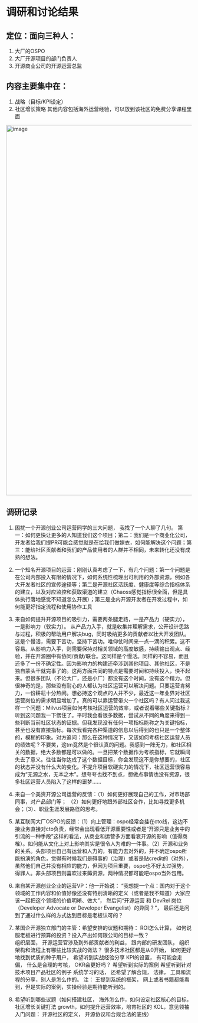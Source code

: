 # 调研和讨论结果

## 定位：面向三种人：
1. 大厂的OSPO
2. 大厂开源项目的部门负责人
3. 开源商业公司的开源运营总监

## 内容主要集中在：
1. 战略（目标/KPI设定）
2. 社区增长策略
其他内容包括海外运营经验，可以放到该社区的免费分享课程里面

<img width="1003" alt="image" src="https://user-images.githubusercontent.com/20179982/159121620-26d41164-e1c9-4ab7-9baa-4d536b2a3456.png">


## 调研记录

1. 困扰一个开源创业公司运营同学的三大问题， 我找了一个人聊了几句。 第一：如何更快让更多的人知道我们这个项目；第二：我们是一个商业化公司，开发者给我们提PR可能会感觉就是在给我们做嫁衣，如何能解决这个问题；第三：能给社区贡献者和我们的产品使用者的人群并不相同，未来转化还没有成熟的想法。

2. 一个知名开源项目的运营：刚刚认真考虑了一下，有几个问题：第一个问题是在公司内部投入有限的情况下，如何系统性梳理出可利用的外部资源，例如各大开发者社区的宣传途径等；第二是开源社区活跃度、健康度等综合指标体系的建立，以及对应监控和获取渠道的建立（Chaoss感觉指标很全面，但是具体执行落地感觉不知道怎么开展）；第三是业内开源开发者在开发过程中，如何能更好指定流程和使用协作工具

3. 来自如何提升开源项目的吸引力，需要两条腿走路，一是产品力（硬实力），一是影响力（软实力）。
 从产品力入手，就是收集并理解需求，公开设计思路与过程，积极的帮助用户解决bug，同时吸纳更多的贡献者以壮大开发团队。这是个慢活，需要下苦功，坚持下苦功。唯仰仗时间来一点一滴的积累。这不容易。从影响力入手，则需要保持对相关领域的高度敏感，持续输出观点、经验，并在开源圈中有协同/贡献/联合。这同样是个慢活。同样的不容易，而且还多了一份不确定性。因为影响力的构建还牵涉到其他项目、其他社区，不是独自蒙头干就完事了的。这两方面共同的特点是需要时间和持续投入，快不起来。但很多团队（不论大厂，还是小厂）都没有这个时间，没有这个精力。但很神奇的是，那些没有耐心的人都认为社区运营可以解决问题。只要运营肯努力，一份耕耘十分热闹。想必持这个观点的人并不少，最近这一年业界对社区运营岗位的需求明显增加了。真的可以靠运营带火一个社区吗？有人问过我这样一个问题：Milvus项目如何考核社区运营的效率，或者说看哪些关键指标？听到这问题我一下愣住了。平时我会看很多数据，尝试从不同的角度来得到一些判断当前社区状态的证据。但我发现没有任何一项指标能称之为关键指标，甚至也没有直接指标。每次我看完各种渠道的信息以后得到的也只是一个整体的，模糊的印象。对方追问：那么在这种情况下，又该如何考核社区运营人员的绩效呢？不要笑，这tm竟然是个很认真的问题。我感到一阵无力，和社区相关的数据，绝大多数都是可以做的。一旦把某个数据作为考核指标，它就瞬间失去了意义。往往当你达成了这个数据目标，你会发现这不是你想要的，社区的状态并没有什么大的变化。不提升项目软硬实力的情况下，社区运营很容易成为“无源之水，无本之木”。想夸夸也找不到点，想做点事情也没有资源，很多社区运营人员陷入了这样的噩梦……​​​
 
 4. 来自一个美资开源公司运营的反馈：（1）如何更好展现自己的工作，对市场部同事，对产品部门等； （2）如何更好地跟外部社区合作，比如寻找更多机会；（3）、职业生涯发展路径的思考。

5. 某互联网大厂OSPO的反馈：（1）向上管理：ospo经常会挂在cto线，这边不接业务直接对cto负责，经常会出现看低开源重要性或者是“开源只是业务中的引流的一种手段”这样的看法，从商业和运营多方面看衰开源的影响（值得商榷）。如何能从文化上对上影响其实是很令人为难的一件事。（2）开源和业务的关系。头部项目自己有运营和人力的，有能力去对外的，并不确定ospo所能扮演的角色，觉得有时候我们是碍事的（治理）或者是贴credit的（对外），虽然他们自己并没有相应的能力，但因为项目重要，ospo也不好太过强势，得罪人。非头部项目则喜欢过来薅资源，两种情况都可能吧ospo当外包用。

6. 来自某开源创业企业的运营VP：他一开始说： “我想提一个点：国内对于这个领域的工作内容和价值好像还没有特别清晰的定义（或者是我不知道）大家应该一起把这个领域的价值明晰、做大”， 然后问“开源运营 和 DevRel 岗位（Developer Advocate or Developer Evangelist）的异同？”， 最后还是问到了通过什么样的方式达到目标是老板认可的？

7. 某国企开源独立部门的主管：希望安排的议题和期待： ROI怎么计算， 如何说服老板进行预算的投资？投入产出如何跟公司的目标一致？  
组织层面， 开源运营官涉及到外部贡献者的利益， 跟内部的研发团队， 组织架构和流程上有哪些比较实战的做法？ 
很多技术社区都是从0开始， 如何更好地找到优质的种子用户， 希望听到实战经验分享
KPI的设置， 有可能会走偏， 什么是合理的考核， OKR会更好吗？ 希望听到实际的案例
希望听到针对技术项目产品社区的例子
系统学习的话， 还希望了解合规， 法律， 工具和流程的分享，别人是怎么作的。 
注： 王提到系统的框架， 网上或者书籍都能看到，但是实际的案例，实操经验是期待能听到的。 

8. 希望听到哪些议题（如何搭建社区， 海外怎么作，如何设定社区核心的目标，社区增长关键打法 growth，如何提升运营效率，培育社区的 KOL，意见领袖
入门问题： 开源社区的定义， 开源协议和合规合法的底线）

